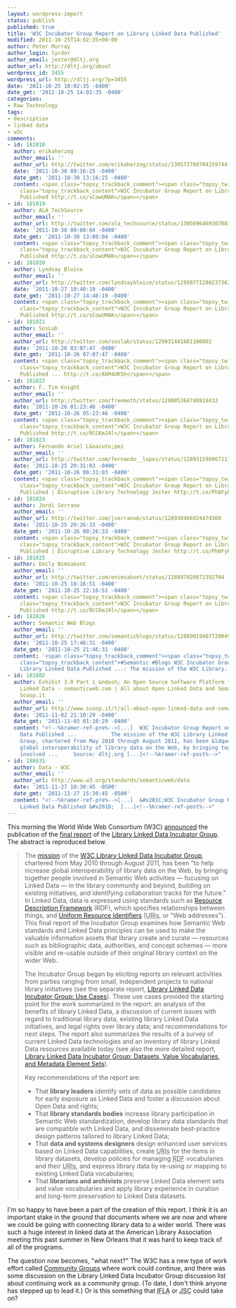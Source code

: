 ```yaml
---
layout: wordpress-import
status: publish
published: true
title: 'W3C Incubator Group Report on Library Linked Data Published'
modified: 2011-10-25T14:02:35+00:00
author: Peter Murray
author_login: lyrdor
author_email: jester@dltj.org
author_url: http://dltj.org/about
wordpress_id: 3455
wordpress_url: http://dltj.org/?p=3455
date: '2011-10-25 10:02:35 -0400'
date_gmt: '2011-10-25 14:02:35 -0400'
categories:
- Raw Technology
tags:
- description
- linked data
- w3c
comments:
- id: 181018
  author: erikaherzog
  author_email: ''
  author_url: http://twitter.com/erikaherzog/status/130573760704159744
  date: '2011-10-30 09:16:25 -0400'
  date_gmt: '2011-10-30 13:16:25 -0400'
  content: <span class="topsy_trackback_comment"><span class="topsy_twitter_username"><span
    class="topsy_trackback_content">W3C Incubator Group Report on Library Linked Data
    Published http://t.co/sCowUMAK</span></span>
- id: 181019
  author: ALA_TechSource
  author_email: ''
  author_url: http://twitter.com/ala_techsource/status/130569646930788353
  date: '2011-10-30 09:00:04 -0400'
  date_gmt: '2011-10-30 13:00:04 -0400'
  content: <span class="topsy_trackback_comment"><span class="topsy_twitter_username"><span
    class="topsy_trackback_content">W3C Incubator Group Report on Library Linked Data
    Published http://t.co/sCowUMAK</span></span>
- id: 181020
  author: Lyndsay Bloice
  author_email: ''
  author_url: http://twitter.com/lyndsaybloice/status/129507712802373632
  date: '2011-10-27 10:40:19 -0400'
  date_gmt: '2011-10-27 14:40:19 -0400'
  content: <span class="topsy_trackback_comment"><span class="topsy_twitter_username"><span
    class="topsy_trackback_content">W3C Incubator Group Report on Library Linked Data
    Published http://t.co/sCowUMAK</span></span>
- id: 181021
  author: SosLab
  author_email: ''
  author_url: http://twitter.com/soslab/status/129031441681100802
  date: '2011-10-26 03:07:47 -0400'
  date_gmt: '2011-10-26 07:07:47 -0400'
  content: <span class="topsy_trackback_comment"><span class="topsy_twitter_username"><span
    class="topsy_trackback_content">W3C Incubator Group Report on Library Linked Data
    Published ... http://t.co/AbM4UKSh</span></span>
- id: 181022
  author: F. Tim Knight
  author_email: ''
  author_url: http://twitter.com/freemoth/status/129005264748818432
  date: '2011-10-26 01:23:46 -0400'
  date_gmt: '2011-10-26 05:23:46 -0400'
  content: <span class="topsy_trackback_comment"><span class="topsy_twitter_username"><span
    class="topsy_trackback_content">W3C Incubator Group Report on Library Linked Data
    Published http://t.co/0CCKmJ4l</span></span>
- id: 181023
  author: Fernando Ariel L&oacute;pez
  author_email: ''
  author_url: http://twitter.com/fernando__lopez/status/128931598967111680
  date: '2011-10-25 20:31:03 -0400'
  date_gmt: '2011-10-26 00:31:03 -0400'
  content: <span class="topsy_trackback_comment"><span class="topsy_twitter_username"><span
    class="topsy_trackback_content">W3C Incubator Group Report on Library Linked Data
    Published | Disruptive Library Technology Jester http://t.co/Ph0FyPHX</span></span>
- id: 181024
  author: Jordi Serrano
  author_email: ''
  author_url: http://twitter.com/jserranom/status/128930466924474368
  date: '2011-10-25 20:26:33 -0400'
  date_gmt: '2011-10-26 00:26:33 -0400'
  content: <span class="topsy_trackback_comment"><span class="topsy_twitter_username"><span
    class="topsy_trackback_content">W3C Incubator Group Report on Library Linked Data
    Published | Disruptive Library Technology Jester http://t.co/Ph0FyPHX</span></span>
- id: 181025
  author: Emily Nimsakont
  author_email: ''
  author_url: http://twitter.com/enimsakont/status/128897828872392704
  date: '2011-10-25 18:16:51 -0400'
  date_gmt: '2011-10-25 22:16:51 -0400'
  content: <span class="topsy_trackback_comment"><span class="topsy_twitter_username"><span
    class="topsy_trackback_content">W3C Incubator Group Report on Library Linked Data
    Published http://t.co/0CCKmJ4l</span></span>
- id: 181026
  author: Semantic Web Blogs
  author_email: ''
  author_url: http://twitter.com/semanticblogs/status/128890194077290496
  date: '2011-10-25 17:46:31 -0400'
  date_gmt: '2011-10-25 21:46:31 -0400'
  content: '<span class="topsy_trackback_comment"><span class="topsy_twitter_username"><span
    class="topsy_trackback_content">#Semantic #Blogs W3C Incubator Group Report on
    Library Linked Data Published ...: The mission of the W3C Library... http://t.co/LVmsmbX8</span></span>'
- id: 181802
  author: Exhibit 3.0 Part 1 &ndash; An Open Source Software Platform for Publishing
    Linked Data - semanticweb.com | All about Open Linked Data and Semantic Web |
    Scoop.it
  author_email: ''
  author_url: http://www.scoop.it/t/all-about-open-linked-data-and-semantic-web/p/437149385/exhibit-3-0-part-1-an-open-source-software-platform-for-publishing-linked-data-semanticweb-com
  date: '2011-11-02 21:10:29 -0400'
  date_gmt: '2011-11-03 01:10:29 -0400'
  content: "<!--%kramer-ref-pre%-->[...]  W3C Incubator Group Report on Library Linked
    Data Published ...           The mission of the W3C Library Linked Data Incubator
    Group, chartered from May 2010 through August 2011, has been &ldquo;to help increase
    global interoperability of library data on the Web, by bringing together people
    involved ...     Source: dltj.org [...]<!--%kramer-ref-post%-->"
- id: 188631
  author: Data - W3C
  author_email: ''
  author_url: http://www.w3.org/standards/semanticweb/data
  date: '2011-11-27 10:30:45 -0500'
  date_gmt: '2011-11-27 15:30:45 -0500'
  content: "<!--%kramer-ref-pre%-->[...]  &#x201C;W3C Incubator Group Report on Library
    Linked Data Published &#x201D;  [...]<!--%kramer-ref-post%-->"
---
```

<p>This morning the World Wide Web Consortium (W3C) <a href="http://www.w3.org/News/2011#entry-9239" title="W3C News Archive: 2011 W3C">announced</a> the publication of the <a href="http://www.w3.org/2005/Incubator/lld/XGR-lld/" title="301 Moved Permanently">final report</a> of the <a href="http://www.w3.org/2005/Incubator/lld/" title="W3C Library Linked Data  Incubator Group">Library Linked Data Incubator Group</a>.  The abstract is reproduced below.</p>
<blockquote>
<p>The <a href="http://www.w3.org/2005/Incubator/lld/charter" class="external text" title="http://www.w3.org/2005/Incubator/lld/charter">mission</a> of the <a href="http://www.w3.org/2005/Incubator/lld/" title="W3C Library Linked Data  Incubator Group">W3C Library Linked Data Incubator Group</a>, chartered from May 2010 through August 2011, has been "to help increase global interoperability of library data on the Web, by bringing together people involved in Semantic Web activities &mdash; focusing on Linked Data &mdash; in the library community and beyond, building on existing initiatives, and identifying collaboration tracks for the future." In Linked Data, data is expressed using standards such as <a href="http://www.w3.org/RDF/" title="RDF - Semantic Web Standards">Resource Description Framework</a> (RDF), which specifies relationships between things, and <a href="http://en.wikipedia.org/wiki/Uniform_Resource_Identifier" class="external text" title="http://en.wikipedia.org/wiki/Uniform_Resource_Identifier">Uniform Resource Identifiers</a> (<abbr title="Uniform Resource Identifiers">URIs</abbr>, or "Web addresses").  This final report of the Incubator Group examines how Semantic Web standards and Linked Data principles can be used to make the valuable information assets that library create and curate &mdash; resources such as bibliographic data, authorities, and concept schemes &mdash; more visible and re-usable outside of their original library context on the wider Web. </p>
<p>The Incubator Group began by eliciting reports on relevant activities from parties ranging from small, independent projects to national library initiatives (see the separate report, <a href="http://www.w3.org/2005/Incubator/lld/XGR-lld-usecase-20111025/" title="Library Linked Data Incubator Group: Use Cases">Library Linked Data Incubator Group: Use Cases</a>).  These use cases provided the starting point for the work summarized in the report: an analysis of the benefits of library Linked Data, a discussion of current issues with regard to traditional library data, existing library Linked Data initiatives, and legal rights over library data; and recommendations for next steps. The report also summarizes the results of a survey of current Linked Data technologies and an inventory of library Linked Data resources available today (see also the more detailed report, <a href="http://www.w3.org/2005/Incubator/lld/XGR-lld-vocabdataset-20111025/" title="Library Linked Data Incubator Group: Datasets, Value Vocabularies, and Metadata Element Sets">Library Linked Data Incubator Group: Datasets, Value Vocabularies, and Metadata Element Sets</a>).</p>
<p>Key recommendations of the report are: </p>
<ul>
<li> That <strong>library leaders</strong> identify sets of data as possible candidates for early exposure as Linked Data and foster a discussion about Open Data and rights; </li>
<li> That <strong>library standards bodies</strong> increase library participation in Semantic Web standardization, develop library data standards that are compatible with Linked Data, and disseminate best-practice design patterns tailored to library Linked Data; </li>
<li> That <strong>data and systems designers</strong> design enhanced user services based on Linked Data capabilities, create <abbr title="Uniform Resource Identifiers">URIs</abbr> for the items in library datasets, develop policies for managing <abbr title="Resource Description Framework">RDF</abbr> vocabularies and their <abbr title="Uniform Resource Identifiers">URIs</abbr>, and express library data by re-using or mapping to existing Linked Data vocabularies; </li>
<li> That <strong>librarians and archivists</strong> preserve Linked Data element sets and value vocabularies and apply library experience in curation and long-term preservation to Linked Data datasets. </li>
</ul>
</blockquote>
<p>I'm so happy to have been a part of the creation of this report. I think it is an important stake in the ground that documents where we are now and where we could be going with connecting library data to a wider world.  There was such a huge interest in linked data at the American Library Association meeting this past summer in New Orleans that it was hard to keep track of all of the programs.</p>
<p>The question now becomes, "what next?"  The W3C has a new type of work effort called <a href="http://www.w3.org/community/about/#cg" title="About W3C Community and Business Groups | Community and Business Groups">Community Groups</a> where work could continue, and there was some discussion on the Library Linked Data Incubator Group discussion list about continuing work as a community group.  (To date, I don't think anyone has stepped up to lead it.)  Or is this something that <acronym title="International Federation of Library Associations and Institutions">IFLA</acronym> or <acronym title="Joint Steering Committee for Development of RDA">JSC</acronym> could take on?</p>
